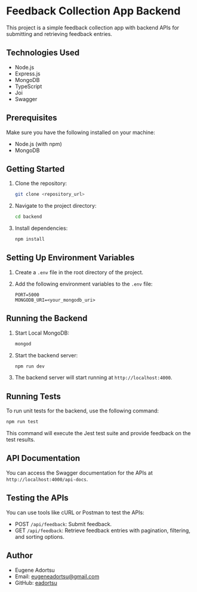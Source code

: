 # Feedback Collection App Backend

This project is a simple feedback collection app with backend APIs for submitting and retrieving feedback entries.

## Technologies Used

- Node.js
- Express.js
- MongoDB
- TypeScript
- Joi
- Swagger

## Prerequisites

Make sure you have the following installed on your machine:

- Node.js (with npm)
- MongoDB

## Getting Started

1. Clone the repository:

   ```bash
   git clone <repository_url>
   ```

2. Navigate to the project directory:

   ```bash
   cd backend
   ```

3. Install dependencies:

   ```bash
   npm install
   ```

## Setting Up Environment Variables

1. Create a `.env` file in the root directory of the project.
2. Add the following environment variables to the `.env` file:

   ```plaintext
   PORT=5000
   MONGODB_URI=<your_mongodb_uri>
   ```

## Running the Backend

1. Start Local MongoDB:

   ```bash
   mongod
   ```

2. Start the backend server:

   ```bash
   npm run dev
   ```

3. The backend server will start running at `http://localhost:4000`.

## Running Tests

To run unit tests for the backend, use the following command:

```bash
npm run test
```

This command will execute the Jest test suite and provide feedback on the test results.

## API Documentation

You can access the Swagger documentation for the APIs at `http://localhost:4000/api-docs`.

## Testing the APIs

You can use tools like cURL or Postman to test the APIs:

- POST `/api/feedback`: Submit feedback.
- GET `/api/feedback`: Retrieve feedback entries with pagination, filtering, and sorting options.

## Author

- Eugene Adortsu
- Email: eugeneadortsu@gmail.com
- GitHub: [eadortsu](https://github.com/eadortsu)
